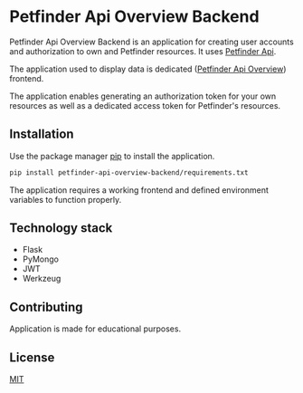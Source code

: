 # Petfinder Api Overview Backend

Petfinder Api Overview Backend is an application for creating user accounts and authorization to own and Petfinder resources. 
It uses [Petfinder Api](https://www.petfinder.com/developers/v2/docs/).

The application used to display data is dedicated ([Petfinder Api Overview](https://github.com/annaceglarska/petfinder-api-overview)) frontend.

The application enables generating an authorization token for your own resources as well as a dedicated access token for Petfinder's resources.

## Installation

Use the package manager [pip](https://pip.pypa.io/en/stable/) to install the application.

```bash
pip install petfinder-api-overview-backend/requirements.txt
```

The application requires a working frontend and defined environment variables to function properly.

## Technology stack

- Flask
- PyMongo
- JWT
- Werkzeug

## Contributing

Application is made for educational purposes.

## License

[MIT](https://choosealicense.com/licenses/mit/)
